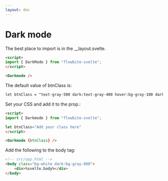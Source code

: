 ```yaml
---
layout: doc
---
```


<h1 class="text-3xl w-full dark:text-white py-4">Dark mode</h1>

<p class=" dark:text-white py-4">The best place to import is in the __layout.svelte.</p>

```html
<script>
import { DarkMode } from "flowbite-svelte";
</script>

<Darkmode />
```

<p class="dark:text-white py-4">The default value of btnClass is:</p>

```html
let btnClass = "text-gray-500 dark:text-gray-400 hover:bg-gray-100 dark:hover:bg-gray-700 focus:outline-none focus:ring-4 focus:ring-gray-200 dark:focus:ring-gray-700 rounded-lg text-sm p-2.5 fixed left-2 top-16 z-50"
```

<p class="dark:text-white py-4">Set your CSS and add it to the prop.:</p>

```html
<script>
import { Darkmode } from "flowbite-svelte";

let btnClass="Add your class here"
</script>

<Darkmode {btnClass} />
```

<p class="dark:text-white py-4">Add the following to the body tag:</p>

```html
<!-- src/app.html -->
<body class="bg-white dark:bg-gray-800">
	<div>%svelte.body%</div>
</body>
```
